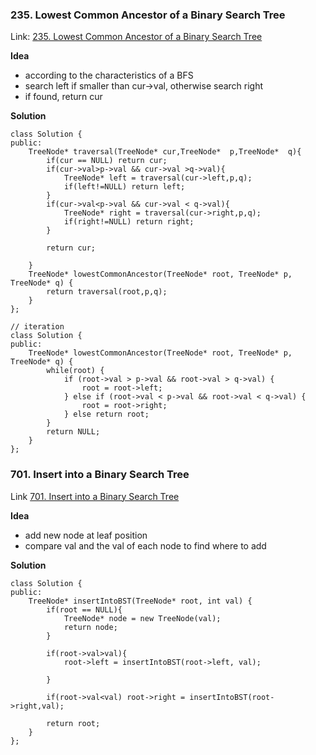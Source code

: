 ### 235. Lowest Common Ancestor of a Binary Search Tree

Link: [235. Lowest Common Ancestor of a Binary Search Tree](https://leetcode.com/problems/lowest-common-ancestor-of-a-binary-search-tree/description/)

**Idea**
- according to the characteristics of a BFS
-  search left if smaller than cur->val, otherwise search right
-  if found, return cur


**Solution**

```ccp
class Solution {
public:
    TreeNode* traversal(TreeNode* cur,TreeNode*  p,TreeNode*  q){
        if(cur == NULL) return cur;
        if(cur->val>p->val && cur->val >q->val){
            TreeNode* left = traversal(cur->left,p,q);
            if(left!=NULL) return left;
        }
        if(cur->val<p->val && cur->val < q->val){
            TreeNode* right = traversal(cur->right,p,q);
            if(right!=NULL) return right;
        }

        return cur;

    }
    TreeNode* lowestCommonAncestor(TreeNode* root, TreeNode* p, TreeNode* q) {
        return traversal(root,p,q);
    }
};

// iteration
class Solution {
public:
    TreeNode* lowestCommonAncestor(TreeNode* root, TreeNode* p, TreeNode* q) {
        while(root) {
            if (root->val > p->val && root->val > q->val) {
                root = root->left;
            } else if (root->val < p->val && root->val < q->val) {
                root = root->right;
            } else return root;
        }
        return NULL;
    }
};
```

### 701. Insert into a Binary Search Tree
Link [701. Insert into a Binary Search Tree](https://leetcode.com/problems/insert-into-a-binary-search-tree/description/)

**Idea**
- add new node at leaf position
- compare val and the val of each node to find where to add

**Solution**

```ccp
class Solution {
public:
    TreeNode* insertIntoBST(TreeNode* root, int val) {
        if(root == NULL){
            TreeNode* node = new TreeNode(val);
            return node;
        }

        if(root->val>val){
            root->left = insertIntoBST(root->left, val);

        }

        if(root->val<val) root->right = insertIntoBST(root->right,val);

        return root;
    }
};
```
